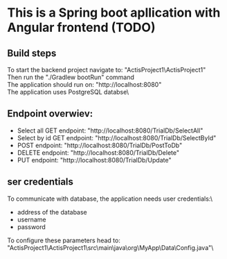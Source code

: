 # This is a Spring boot apllication with Angular frontend (TODO)

## Build steps

To start the backend project navigate to: "ActisProject1\ActisProject1"\
Then run the "./Gradlew bootRun" command\
The application should run on: "http://localhost:8080" \
The application uses PostgreSQL databse\

## Endpoint overwiev:

<ul>
  <li>Select all GET endpoint: "http://localhost:8080/TrialDb/SelectAll"</li>
  <li>Select by id GET endpoint: "http://localhost:8080/TrialDb/SelectById"</li>
  <li>POST endpoint: "http://localhost:8080/TrialDb/PostToDb"</li>
  <li>DELETE endpoint: "http://localhost:8080/TrialDb/Delete"</li>
  <li>PUT endpoint: "http://localhost:8080/TrialDb/Update"</li>
</ul>

## ser credentials
To communicate with database, the application needs user credentials:\
<ul>
  <li>address of the database</li>
  <li>username</li>
  <li>password</li>
</ul>
To configure these parameters head to: "ActisProject1\ActisProject1\src\main\java\org\MyApp\Data\Config.java"\
  
